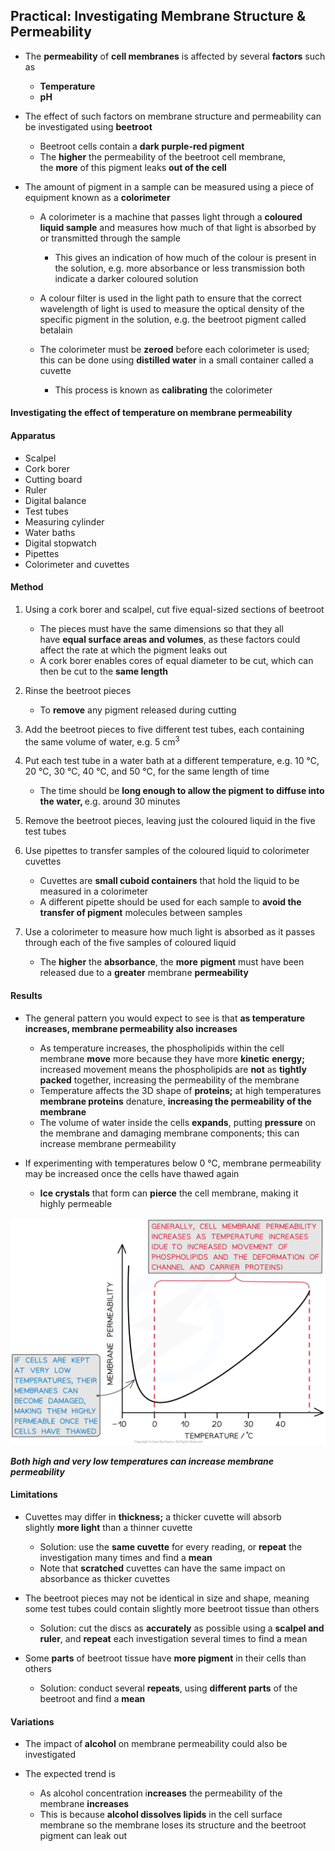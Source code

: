 Practical: Investigating Membrane Structure & Permeability
----------------------------------------------------------

* The <b>permeability</b> of <b>cell membranes</b> is affected by several <b>factors</b> such as

  + <b>Temperature</b>
  + <b>pH</b>
* The effect of such factors on membrane structure and permeability can be investigated using <b>beetroot</b>

  + Beetroot cells contain a <b>dark purple-red pigment</b>
  + The <b>higher</b> the permeability of the beetroot cell membrane, the <b>more</b> of this pigment leaks <b>out of the cell</b>

* The amount of pigment in a sample can be measured using a piece of equipment known as a <b>colorimeter</b>

  + A colorimeter is a machine that passes light through a <b>coloured liquid sample</b> and measures how much of that light is absorbed by or transmitted through the sample

    - This gives an indication of how much of the colour is present in the solution, e.g. more absorbance or less transmission both indicate a darker coloured solution
  + A colour filter is used in the light path to ensure that the correct wavelength of light is used to measure the optical density of the specific pigment in the solution, e.g. the beetroot pigment called betalain
  + The colorimeter must be <b>zeroed</b> before each colorimeter is used; this can be done using <b>distilled water</b> in a small container called a cuvette

    - This process is known as <b>calibrating</b> the colorimeter

#### Investigating the effect of temperature on membrane permeability

#### Apparatus

* Scalpel
* Cork borer
* Cutting board
* Ruler
* Digital balance
* Test tubes
* Measuring cylinder
* Water baths
* Digital stopwatch
* Pipettes
* Colorimeter and cuvettes

#### Method

1. Using a cork borer and scalpel, cut five equal-sized sections of beetroot

   * The pieces must have the same dimensions so that they all have <b>equal surface areas and volumes</b>, as these factors could affect the rate at which the pigment leaks out
   * A cork borer enables cores of equal diameter to be cut, which can then be cut to the <b>same length</b>
2. Rinse the beetroot pieces

   * To <b>remove</b> any pigment released during cutting
3. Add the beetroot pieces to five different test tubes, each containing the same volume of water, e.g. 5 cm<sup>3</sup>
4. Put each test tube in a water bath at a different temperature, e.g. 10 ℃, 20 ℃, 30 ℃, 40 ℃, and 50 ℃, for the same length of time

   * The time should be <b>long enough to allow the pigment to diffuse into the water, </b>e.g. around 30 minutes
5. Remove the beetroot pieces, leaving just the coloured liquid in the five test tubes
6. Use pipettes to transfer samples of the coloured liquid to colorimeter cuvettes

   * Cuvettes are <b>small cuboid containers</b> that hold the liquid to be measured in a colorimeter
   * A different pipette should be used for each sample to <b>avoid the transfer of pigment</b> molecules between samples
7. Use a colorimeter to measure how much light is absorbed as it passes through each of the five samples of coloured liquid

   * The <b>higher</b> the <b>absorbance</b>, the <b>more</b> <b>pigment</b> must have been released due to a <b>greater</b> membrane <b>permeability</b>

#### Results

* The general pattern you would expect to see is that <b>as temperature increases, membrane permeability also increases</b>

  + As temperature increases, the phospholipids within the cell membrane <b>move</b> more because they have more <b>kinetic</b> <b>energy; </b>increased movement means the phospholipids are <b>not</b> as <b>tightly packed</b> together, increasing the permeability of the membrane
  + Temperature affects the 3D shape of <b>proteins;</b> at high temperatures <b>membrane proteins</b> denature, <b>increasing the permeability of the membrane</b>
  + The volume of water inside the cells <b>expands</b>, putting <b>pressure</b> on the membrane and damaging membrane components; this can increase membrane permeability
* If experimenting with temperatures below 0 ℃, membrane permeability may be increased once the cells have thawed again

  + <b>Ice crystals</b> that form can <b>pierce</b> the cell membrane, making it highly permeable

![Beetroot cell permeability results](Beetroot-cell-permeability-results.png)

<i><b>Both high and very low temperatures can increase membrane permeability</b></i>

#### Limitations

* Cuvettes may differ in <b>thickness;</b> a thicker cuvette will absorb slightly <b>more light</b> than a thinner cuvette

  + Solution: use the <b>same cuvette</b> for every reading, or <b>repeat</b> the investigation many times and find a <b>mean</b>
  + Note that <b>scratched</b> cuvettes can have the same impact on absorbance as thicker cuvettes
* The beetroot pieces may not be identical in size and shape, meaning some test tubes could contain slightly more beetroot tissue than others

  + Solution: cut the discs as <b>accurately</b> as possible using a <b>scalpel and ruler</b>, and <b>repeat</b> each investigation several times to find a mean
* Some <b>parts</b> of beetroot tissue have <b>more pigment</b> in their cells than others

  + Solution: conduct several <b>repeats</b>, using <b>different parts</b> of the beetroot and find a <b>mean</b>

#### Variations

* The impact of<b> alcohol</b> on membrane permeability could also be investigated
* The expected trend is

  + As alcohol concentration i<b>ncreases</b> the permeability of the membrane <b>increases</b>
  + This is because <b>alcohol dissolves lipids</b> in the cell surface membrane so the membrane loses its structure and the beetroot pigment can leak out
